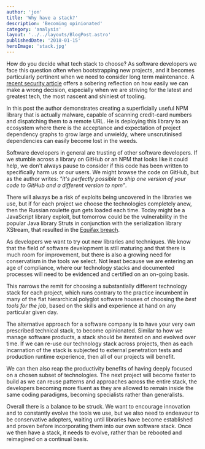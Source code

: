 ```yaml
---
author: 'jon'
title: 'Why have a stack?'
description: 'Becoming opinionated'
category: 'analysis'
layout: '../../layouts/BlogPost.astro'
publishedDate: '2018-01-15'
heroImage: 'stack.jpg'
---
```


How do you decide what tech stack to choose? As software developers we
face this question often when bootstrapping new projects, and it becomes
particularly pertinent when we need to consider long term maintenance. A
[recent security
article](https://hackernoon.com/im-harvesting-credit-card-numbers-and-passwords-from-your-site-here-s-how-9a8cb347c5b5)
offers a sobering reflection on how easily we can make a wrong decision,
especially when we are striving for the latest and greatest tech, the
most nascent and shiniest of tooling.

In this post the author demonstrates creating a superficially useful NPM
library that is actually malware, capable of scanning credit-card
numbers and dispatching them to a remote URL. He is deploying this
library to an ecosystem where there is the acceptance and expectation of
project dependency graphs to grow large and unwieldy, where
unscrutinised dependencies can easily become lost in the weeds.

Software developers in general are trusting of other software
developers. If we stumble across a library on GitHub or an NPM that
looks like it could help, we don't always pause to consider if this code
has been written to specifically harm us or our users. We might browse
the code on GitHub, but as the author writes: _\"it's perfectly possible
to ship one version of your code to GitHub and a different version to
npm\"_.

There will always be a risk of exploits being uncovered in the libraries
we use, but if for each project we choose the technologies completely
anew, then the Russian roulette gun gets loaded each time. Today might
be a JavaScript library exploit, but tomorrow could be the vulnerability
in the popular Java library Struts in conjunction with the serialization
library XStream, that resulted in the [Equifax
breach](https://cynation.com/the-equifax-data-breach/).

As developers we want to try out new libraries and techniques. We know
that the field of software development is still maturing and that there
is much room for improvement, but there is also a growing need for
conservatism in the tools we select. Not least because we are entering
an age of compliance, where our technology stacks and documented
processes will need to be evidenced and certified on an on-going basis.

This narrows the remit for choosing a substantially different technology
stack for each project, which runs contrary to the practice incumbent in
many of the flat hierarchical polyglot software houses of choosing the
_best tools for the job_, based on the skills and experience at hand on
any particular given day.

The alternative approach for a software company is to have your very own
prescribed technical stack, to become opinionated. Similar to how we
manage software products, a stack should be iterated on and evolved over
time. If we can re-use our technology stack across projects, then as
each incarnation of the stack is subjected to external penetration tests
and production runtime experience, then all of our projects will
benefit.

We can then also reap the productivity benefits of having deeply focused
on a chosen subset of technologies. The next project will become faster
to build as we can reuse patterns and approaches across the entire
stack, the developers becoming more fluent as they are allowed to remain
inside the same coding paradigms, becoming specialists rather than
generalists.

Overall there is a balance to be struck. We want to encourage innovation
and to constantly evolve the tools we use, but we also need to endeavour
to be conservative adopters, waiting until libraries have become
established and proven before incorporating them into our own software
stack. Once we then have a stack, it needs to evolve, rather than be
rebooted and reimagined on a continual basis.
